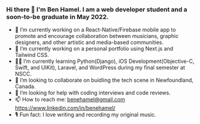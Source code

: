 ### Hi there 👋 I'm Ben Hamel. I am a web developer student and a soon-to-be graduate in May 2022. 

<!--
**ben-hamel/ben-hamel** is a ✨ _special_ ✨ repository because its `README.md` (this file) appears on your GitHub profile.

Here are some ideas to get you started:

- 🔭 I’m currently working on a React-Native/Firebase mobile app to promote and encourage collaboration between musicians, graphic designers, and other artistic and media-based communities.   
- 🔭 I’m currently working on a personal portfolio using Next.js and Tailwind CSS.
- 🧑‍🎓 I’m currently learing Python(Django), iOS Development(Objective-C,Swift, and UIKit), Laravel, and Wordpress during my final semester.  
- 👯 I’m looking to collaborate on beginner-friendly programming content for new learners.
- 🤔 I’m looking for help with coding interviews and code reviews.
- 💬 Ask me about ...
- 📫 How to reach me: benehamel@gmail.com https://www.linkedin.com/in/benehamel/
- 🎙️ Fun fact: I love creating music and music entrepreneurship. 
-->


- 🔭 I’m currently working on a React-Native/Firebase mobile app to promote and encourage collaboration between musicians, graphic designers, and other artistic and media-based communities.   
- 🔭 I’m currently working on a personal portfolio using Next.js and Tailwind CSS.
- 🧑‍🎓 I’m currently learning Python(Django), iOS Development(Objective-C, Swift, and UIKit), Laravel, and WordPress during my final semester at NSCC.
- 👯 I’m looking to collaborate on buidling the tech scene in Newfoundland, Canada.
- 🤔 I’m looking for help with coding interviews and code reviews.
- 📫 How to reach me: benehamel@gmail.com https://www.linkedin.com/in/benehamel/
- 🎙️ Fun fact: I love writing and recording my original music.
